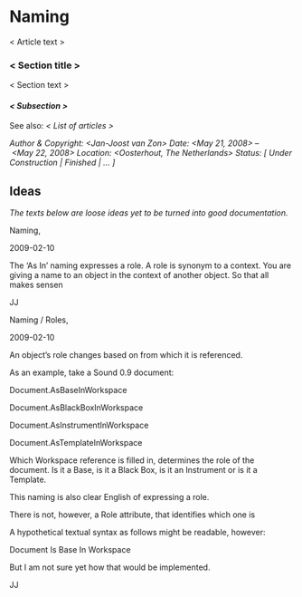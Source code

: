 ﻿Naming
=======

< Article text >
### **< Section title >**
< Section text >
#### *< Subsection >*

See also: *< List of articles >*


*Author & Copyright: <Jan-Joost van Zon>        Date: <May 21, 2008> – <May 22, 2008>        Location: <Oosterhout, The Netherlands>        Status: [ Under Construction | Finished | … ]*




## **Ideas**


*The texts below are loose ideas yet to be turned into good documentation.*






Naming,

2009-02-10

The ‘As In’ naming expresses a role. A role is synonym to a context. You are giving a name to an object in the context of another object. So that all makes sensen

JJ




Naming / Roles,

2009-02-10

An object’s role changes based on from which it is referenced.

As an example, take a Sound 0.9 document:

Document.AsBaseInWorkspace

Document.AsBlackBoxInWorkspace

Document.AsInstrumentInWorkspace

Document.AsTemplateInWorkspace

Which Workspace reference is filled in, determines the role of the document. Is it a Base, is it a Black Box, is it an Instrument or is it a Template.

This naming is also clear English of expressing a role.

There is not, however, a Role attribute, that identifies which one is

A hypothetical textual syntax as follows might be readable, however:

Document  Is  Base In Workspace

But I am not sure yet how that would be implemented.

JJ

